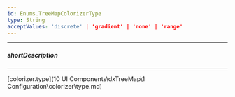 ```yaml
---
id: Enums.TreeMapColorizerType
type: String
acceptValues: 'discrete' | 'gradient' | 'none' | 'range'
---
```

---
##### shortDescription
<!-- Description goes here -->

---
<!-- Description goes here -->
[colorizer.type](10 UI Components\dxTreeMap\1 Configuration\colorizer\type.md)